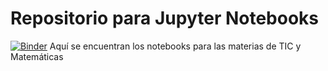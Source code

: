 # Repositorio para Jupyter Notebooks
[![Binder](https://mybinder.org/badge_logo.svg)](https://mybinder.org/v2/gh/matesmoliere/binder-repo/HEAD)
Aquí se encuentran los notebooks para las materias de TIC y Matemáticas
